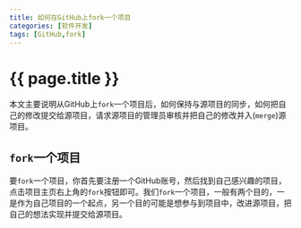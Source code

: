 ```yaml
---
title: 如何在GitHub上fork一个项目
categories: [软件开发]
tags: [GitHub,fork]
---
```

# {{ page.title }}

本文主要说明从GitHub上`fork`一个项目后，如何保持与源项目的同步，如何把自己的修改提交给源项目，请求源项目的管理员审核并把自己的修改并入(`merge`)源项目。
## `fork`一个项目
要`fork`一个项目，你首先要注册一个GitHub账号，然后找到自己感兴趣的项目，点击项目主页右上角的`fork`按钮即可。我们`fork`一个项目，一般有两个目的，一是作为自己项目的一个起点，另一个目的可能是想参与到项目中，改进源项目，把自己的想法实现并提交给源项目。

